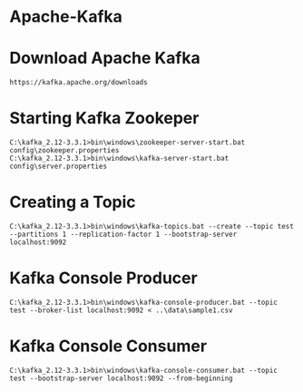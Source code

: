# Apache-Kafka

# Download Apache Kafka 
```
https://kafka.apache.org/downloads
```

# Starting Kafka Zookeper 

```
C:\kafka_2.12-3.3.1>bin\windows\zookeeper-server-start.bat config\zookeeper.properties
C:\kafka_2.12-3.3.1>bin\windows\kafka-server-start.bat config\server.properties
```

# Creating a Topic

```
C:\kafka_2.12-3.3.1>bin\windows\kafka-topics.bat --create --topic test --partitions 1 --replication-factor 1 --bootstrap-server localhost:9092
```

# Kafka Console Producer 

```
C:\kafka_2.12-3.3.1>bin\windows\kafka-console-producer.bat --topic test --broker-list localhost:9092 < ..\data\sample1.csv
```

# Kafka Console Consumer 

```
C:\kafka_2.12-3.3.1>bin\windows\kafka-console-consumer.bat --topic test --bootstrap-server localhost:9092 --from-beginning
```
